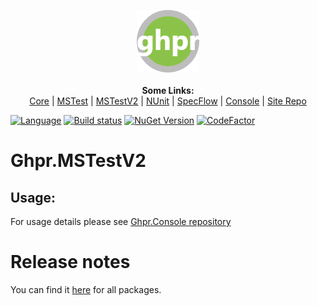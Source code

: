 <p align="center">
  <a href="https://ghpreporter.github.io/"><img src="https://github.com/GHPReporter/GHPReporter.github.io/blob/master/img/logo-small.png?raw=true" alt="Project icon"></a>
  <br><br>
  <b>Some Links:</b><br>
  <a href="https://github.com/GHPReporter/Ghpr.Core">Core</a> |
  <a href="https://github.com/GHPReporter/Ghpr.MSTest">MSTest</a> |
  <a href="https://github.com/GHPReporter/Ghpr.MSTestV2">MSTestV2</a> |
  <a href="https://github.com/GHPReporter/Ghpr.NUnit">NUnit</a> |
  <a href="https://github.com/GHPReporter/Ghpr.SpecFlow">SpecFlow</a> |
  <a href="https://github.com/GHPReporter/Ghpr.Console">Console</a> |
  <a href="https://github.com/GHPReporter/GHPReporter.github.io/">Site Repo</a>
</p>

[![Language](http://gh-toprated.info/Badges/LanguageBadge?user=GHPReporter&repo=Ghpr.MSTestV2&theme=light&fontWeight=bold)](https://github.com/GHPReporter/Ghpr.MSTestV2)
[![Build status](https://ci.appveyor.com/api/projects/status/0surlhjtkckdiw18?svg=true)](https://ci.appveyor.com/project/elv1s42/ghpr-mstestv2)
[![NuGet Version](https://img.shields.io/nuget/v/Ghpr.MSTestV2.svg)](https://www.nuget.org/packages/Ghpr.MSTestV2)
[![CodeFactor](https://www.codefactor.io/repository/github/ghpreporter/ghpr.mstestv2/badge)](https://www.codefactor.io/repository/github/ghpreporter/ghpr.mstestv2)

# Ghpr.MSTestV2

## Usage:

For usage details please see [Ghpr.Console repository](https://github.com/GHPReporter/Ghpr.Console#usage)

# Release notes

You can find it [here](https://github.com/GHPReporter/Ghpr.Core/blob/master/RELEASE_NOTES.md) for all packages.
